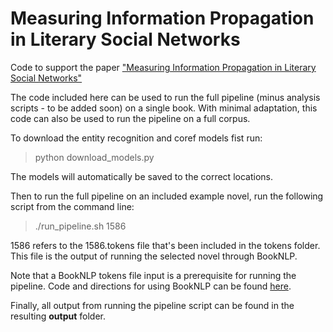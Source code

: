 # Measuring Information Propagation in Literary Social Networks

Code to support the paper ["Measuring Information Propagation in Literary Social Networks"](https://www.aclweb.org/anthology/2020.emnlp-main.47/)

The code included here can be used to run the full pipeline (minus analysis scripts - to be added soon) on a single book.
With minimal adaptation, this code can also be used to run the pipeline on a full corpus. 

To download the entity recognition and coref models fist run: 
> python download_models.py

The models will automatically be saved to the correct locations. 

Then to run the full pipeline on an included example novel, run the following script from the command line:
> ./run_pipeline.sh 1586

1586 refers to the 1586.tokens file that's been included in the tokens folder. This file is the output of running the selected novel through BookNLP. 

Note that a BookNLP tokens file input is a prerequisite for running the pipeline. Code and directions for using BookNLP can be found [here](https://github.com/dbamman/book-nlp).

Finally, all output from running the pipeline script can be found in the resulting **output** folder.
